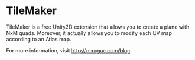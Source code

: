 TileMaker
=========

TileMaker is a free Unity3D extension that allows you to create a plane with NxM quads. Moreover, it actually allows you to modify each UV map according to an Atlas map.

For more information, visit http://mnogue.com/blog.